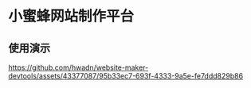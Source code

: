 # 小蜜蜂网站制作平台

## 使用演示
https://github.com/hwadn/website-maker-devtools/assets/43377087/95b33ec7-693f-4333-9a5e-fe7ddd829b86


